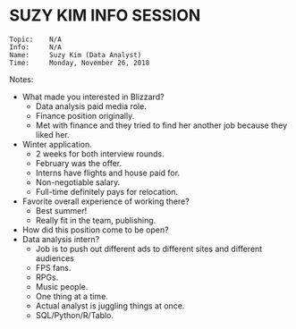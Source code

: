 # SUZY KIM INFO SESSION

```
Topic:    N/A
Info:     N/A
Name:     Suzy Kim (Data Analyst)
Time:     Monday, November 26, 2018
```

Notes:

- What made you interested in Blizzard?
  - Data analysis paid media role.
  - Finance position originally.
  - Met with finance and they tried to find her another job because they liked her.
- Winter application.
  - 2 weeks for both interview rounds.
  - February was the offer.
  - Interns have flights and house paid for.
  - Non-negotiable salary.
  - Full-time definitely pays for relocation.
- Favorite overall experience of working there?
  - Best summer!
  - Really fit in the team, publishing.
- How did this position come to be open?
- Data analysis intern?
  - Job is to push out different ads to different sites and different audiences
  - FPS fans.
  - RPGs.
  - Music people.
  - One thing at a time.
  - Actual analyst is juggling things at once.
  - SQL/Python/R/Tablo.
